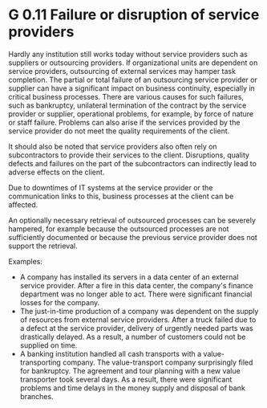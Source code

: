 G 0.11 Failure or disruption of service providers
==============================================

Hardly any institution still works today without service providers such as suppliers or outsourcing providers. If organizational units are dependent on service providers, outsourcing of external services may hamper task completion. The partial or total failure of an outsourcing service provider or supplier can have a significant impact on business continuity, especially in critical business processes. There are various causes for such failures, such as bankruptcy, unilateral termination of the contract by the service provider or supplier, operational problems, for example, by force of nature or staff failure. Problems can also arise if the services provided by the service provider do not meet the quality requirements of the client.

It should also be noted that service providers also often rely on subcontractors to provide their services to the client. Disruptions, quality defects and failures on the part of the subcontractors can indirectly lead to adverse effects on the client.

Due to downtimes of IT systems at the service provider or the communication links to this, business processes at the client can be affected.

An optionally necessary retrieval of outsourced processes can be severely hampered, for example because the outsourced processes are not sufficiently documented or because the previous service provider does not support the retrieval.

Examples:

* A company has installed its servers in a data center of an external service provider. After a fire in this data center, the company's finance department was no longer able to act. There were significant financial losses for the company.
* The just-in-time production of a company was dependent on the supply of resources from external service providers. After a truck failed due to a defect at the service provider, delivery of urgently needed parts was drastically delayed. As a result, a number of customers could not be supplied on time.
* A banking institution handled all cash transports with a value-transporting company. The value-transport company surprisingly filed for bankruptcy. The agreement and tour planning with a new value transporter took several days. As a result, there were significant problems and time delays in the money supply and disposal of bank branches.
